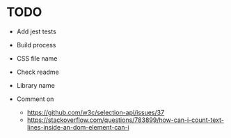 # TODO

- Add jest tests
- Build process
- CSS file name
- Check readme
- Library name

- Comment on
  - https://github.com/w3c/selection-api/issues/37
  - https://stackoverflow.com/questions/783899/how-can-i-count-text-lines-inside-an-dom-element-can-i
